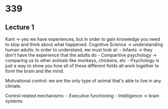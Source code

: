 # 339

Lecture 1
-----------

Kant -> yes we have experiences, but in order to gain knowledge you need to stop and think about what happened.
Cognitive Science -> understanding human adults. In order to understand, we must look at: 
	- Infants -> they don't have the experience that the adults do
	- Comparitive psychology -> comparing us to other animals like monkeys, chickens, etc
	- 
Psychology is just a way to show you how all of these different fields all work together to form the brain and the mind.

Motivational control: we are the only type of animal that's able to live in any climate.

Control related mechanisms: 
	- Executive functioning 
	- Intelligence -> brain systems 
